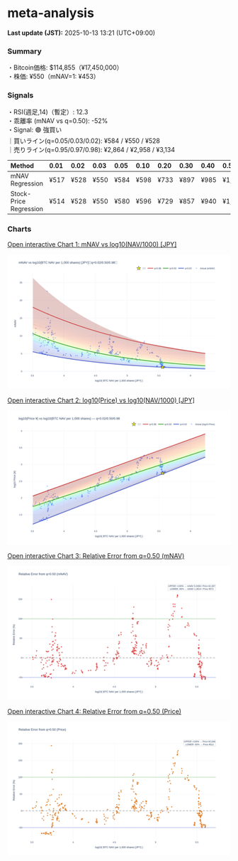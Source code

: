 # meta-analysis


<!--REPORT:START-->
**Last update (JST):** 2025-10-13 13:21 (UTC+09:00)

### Summary
・Bitcoin価格: $114,855（¥17,450,000）  
・株価: ¥550（mNAV=1: ¥453）

### Signals
・RSI(週足,14)（暫定）: 12.3  
・乖離率 (mNAV vs q=0.50): -52%  
・Signal: 🟣 強買い  
｜買いライン(q=0.05/0.03/0.02): ¥584 / ¥550 / ¥528  
｜売りライン(q=0.95/0.97/0.98): ¥2,864 / ¥2,958 / ¥3,134

| Method                 | 0.01   | 0.02   | 0.03   | 0.05   | 0.10   | 0.20   | 0.30   | 0.40   | 0.50   | 0.60   | 0.70   | 0.80   | 0.90   | 0.95   | 0.97   | 0.98   | 0.99   |
|:-----------------------|:-------|:-------|:-------|:-------|:-------|:-------|:-------|:-------|:-------|:-------|:-------|:-------|:-------|:-------|:-------|:-------|:-------|
| mNAV Regression        | ¥517   | ¥528   | ¥550   | ¥584   | ¥598   | ¥733   | ¥897   | ¥985   | ¥1,143 | ¥1,324 | ¥1,501 | ¥1,876 | ¥2,496 | ¥2,864 | ¥2,958 | ¥3,134 | ¥3,137 |
| Stock-Price Regression | ¥514   | ¥528   | ¥550   | ¥580   | ¥596   | ¥729   | ¥857   | ¥940   | ¥1,023 | ¥1,195 | ¥1,410 | ¥1,826 | ¥2,348 | ¥2,543 | ¥2,611 | ¥2,845 | ¥2,859 |

### Charts
[Open interactive Chart 1: mNAV vs log10(NAV/1000) [JPY]](https://tkzm240.github.io/meta-analysis/fig1.html)

![fig1](assets/fig1.png)

[Open interactive Chart 2: log10(Price) vs log10(NAV/1000) [JPY]](https://tkzm240.github.io/meta-analysis/fig2.html)

![fig2](assets/fig2.png)

[Open interactive Chart 3: Relative Error from q=0.50 (mNAV)](https://tkzm240.github.io/meta-analysis/fig3.html)

![fig3](assets/fig3.png)

[Open interactive Chart 4: Relative Error from q=0.50 (Price)](https://tkzm240.github.io/meta-analysis/fig4.html)

![fig4](assets/fig4.png)
<!--REPORT:END-->
